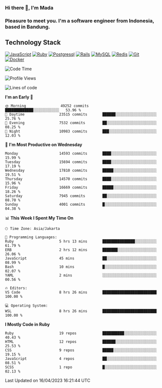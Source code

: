 ### Hi there 👋, I'm Mada
### Pleasure to meet you. I'm a software engineer from Indonesia, based in Bandung.

## Technology Stack

[![JavaScript](https://img.shields.io/badge/-JavaScript-%23F7DF1C?style=flat-square&logo=javascript&logoColor=000000&labelColor=%23F7DF1C&color=%23FFCE5A)](https://www.javascript.com/)
[![Ruby](https://img.shields.io/badge/Ruby-CC342D?style=flat-square&logo=ruby&logoColor=white)](https://www.ruby-lang.org/en/)
[![Postgresql](https://img.shields.io/badge/PostgreSQL-316192?style=flat-square&logo=postgresql&logoColor=ffffff)](https://www.postgresql.org/)
[![Rails](https://img.shields.io/badge/Ruby_on_Rails-CC0000?style=flat-square&logo=ruby-on-rails&logoColor=white)](https://rubyonrails.org/)
[![MySQL](https://img.shields.io/badge/-MySQL-4479A1?style=flat-square&logo=MySQL&logoColor=ffffff)](https://www.mysql.com/)
[![Redis](https://img.shields.io/badge/-Redis-DC382D?style=flat-square&logo=Redis&logoColor=ffffff)](https://redis.io/)
[![Git](https://img.shields.io/badge/-Git-%23F05032?style=flat-square&logo=git&logoColor=%23ffffff)](https://git-scm.com/)
[![Docker](https://img.shields.io/badge/-Docker-2496ED?style=flat-square&logo=docker&logoColor=ffffff)](https://www.docker.com/)
<!--
**madaarya/madaarya** is a ✨ _special_ ✨ repository because its `README.md` (this file) appears on your GitHub profile.

Here are some ideas to get you started:

- 🔭 I’m currently working on ...
- 🌱 I’m currently learning ...
- 👯 I’m looking to collaborate on ...
- 🤔 I’m looking for help with ...
- 💬 Ask me about ...
- 📫 How to reach me: ...
- 😄 Pronouns: ...
- ⚡ Fun fact: ...
-->
<!--START_SECTION:waka-->
![Code Time](http://img.shields.io/badge/Code%20Time-5%2C332%20hrs%2041%20mins-blue)

![Profile Views](http://img.shields.io/badge/Profile%20Views-0-blue)

![Lines of code](https://img.shields.io/badge/From%20Hello%20World%20I%27ve%20Written-35.5%20million%20lines%20of%20code-blue)

**I'm an Early 🐤** 

```text
🌞 Morning                49252 commits       █████████████░░░░░░░░░░░░   53.96 % 
🌆 Daytime                23515 commits       ██████░░░░░░░░░░░░░░░░░░░   25.76 % 
🌃 Evening                7532 commits        ██░░░░░░░░░░░░░░░░░░░░░░░   08.25 % 
🌙 Night                  10983 commits       ███░░░░░░░░░░░░░░░░░░░░░░   12.03 % 
```
📅 **I'm Most Productive on Wednesday** 

```text
Monday                   14593 commits       ████░░░░░░░░░░░░░░░░░░░░░   15.99 % 
Tuesday                  15694 commits       ████░░░░░░░░░░░░░░░░░░░░░   17.19 % 
Wednesday                17810 commits       █████░░░░░░░░░░░░░░░░░░░░   19.51 % 
Thursday                 14570 commits       ████░░░░░░░░░░░░░░░░░░░░░   15.96 % 
Friday                   16669 commits       █████░░░░░░░░░░░░░░░░░░░░   18.26 % 
Saturday                 7945 commits        ██░░░░░░░░░░░░░░░░░░░░░░░   08.70 % 
Sunday                   4001 commits        █░░░░░░░░░░░░░░░░░░░░░░░░   04.38 % 
```


📊 **This Week I Spent My Time On** 

```text
🕑︎ Time Zone: Asia/Jakarta

💬 Programming Languages: 
Ruby                     5 hrs 13 mins       ███████████████░░░░░░░░░░   61.79 % 
ERB                      2 hrs 12 mins       ███████░░░░░░░░░░░░░░░░░░   26.06 % 
JavaScript               45 mins             ██░░░░░░░░░░░░░░░░░░░░░░░   08.99 % 
Bash                     10 mins             █░░░░░░░░░░░░░░░░░░░░░░░░   02.07 % 
YAML                     2 mins              ░░░░░░░░░░░░░░░░░░░░░░░░░   00.56 % 

🔥 Editors: 
VS Code                  8 hrs 26 mins       █████████████████████████   100.00 % 

💻 Operating System: 
WSL                      8 hrs 26 mins       █████████████████████████   100.00 % 
```

**I Mostly Code in Ruby** 

```text
Ruby                     19 repos            ██████████░░░░░░░░░░░░░░░   40.43 % 
HTML                     12 repos            ██████░░░░░░░░░░░░░░░░░░░   25.53 % 
CSS                      9 repos             █████░░░░░░░░░░░░░░░░░░░░   19.15 % 
JavaScript               4 repos             ██░░░░░░░░░░░░░░░░░░░░░░░   08.51 % 
SCSS                     1 repo              █░░░░░░░░░░░░░░░░░░░░░░░░   02.13 % 
```




 Last Updated on 16/04/2023 16:21:44 UTC
<!--END_SECTION:waka-->
